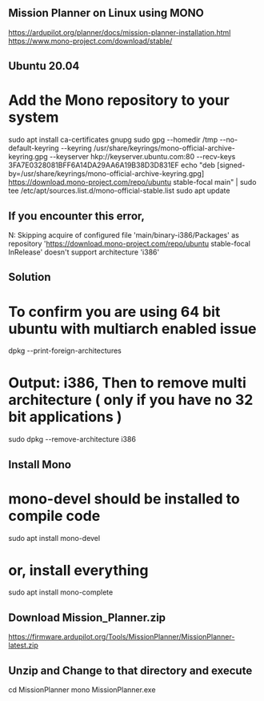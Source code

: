 ## Mission Planner on Linux using MONO
https://ardupilot.org/planner/docs/mission-planner-installation.html
https://www.mono-project.com/download/stable/

## Ubuntu 20.04
# Add the Mono repository to your system
sudo apt install ca-certificates gnupg
sudo gpg --homedir /tmp --no-default-keyring --keyring /usr/share/keyrings/mono-official-archive-keyring.gpg --keyserver hkp://keyserver.ubuntu.com:80 --recv-keys 3FA7E0328081BFF6A14DA29AA6A19B38D3D831EF
echo "deb [signed-by=/usr/share/keyrings/mono-official-archive-keyring.gpg] https://download.mono-project.com/repo/ubuntu stable-focal main" | sudo tee /etc/apt/sources.list.d/mono-official-stable.list
sudo apt update

## If you encounter this error,
N: Skipping acquire of configured file 'main/binary-i386/Packages' as repository 'https://download.mono-project.com/repo/ubuntu stable-focal InRelease' doesn't support architecture 'i386'

## Solution
# To confirm you are using 64 bit ubuntu with multiarch enabled issue
dpkg --print-foreign-architectures
# Output: i386, Then to remove multi architecture ( only if you have no 32 bit applications )
sudo dpkg --remove-architecture i386

## Install Mono
# mono-devel should be installed to compile code
sudo apt install mono-devel
# or, install everything
sudo apt install mono-complete

## Download Mission_Planner.zip
https://firmware.ardupilot.org/Tools/MissionPlanner/MissionPlanner-latest.zip

## Unzip and Change to that directory and execute
cd MissionPlanner
mono MissionPlanner.exe
